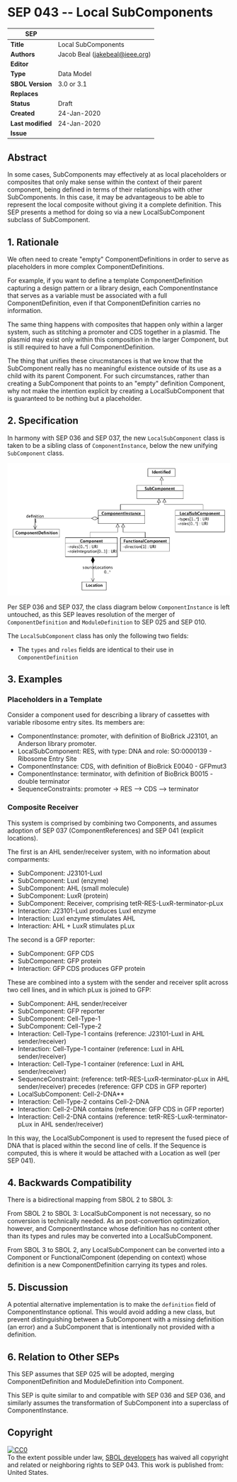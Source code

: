 # SEP 043 -- Local SubComponents

SEP                     | <leave empty>
----------------------|--------------
**Title**                | Local SubComponents
**Authors**           | Jacob Beal (jakebeal@ieee.org)
**Editor**            | <leave empty>
**Type**               | Data Model
**SBOL Version** | 3.0 or 3.1
**Replaces**        |
**Status**             | Draft
**Created**          | 24-Jan-2020
**Last modified**  | 24-Jan-2020
**Issue**          | 


## Abstract

In some cases, SubComponents may effectively at as local placeholders or composites that only make sense within the context of their parent component, being defined in terms of their relationships  with other SubComponents.  In this case, it may be advantageous to be able to represent the local composite without giving it a complete definition. This SEP presents a method for doing so via a new LocalSubComponent subclass of SubComponent.


## 1. Rationale <a name="rationale"></a>

We often need to create "empty" ComponentDefinitions in order to serve as placeholders in more complex ComponentDefinitions.  

For example, if you want to define a template ComponentDefinition capturing a design pattern or a library design, each ComponentInstance that serves as a variable must be associated with a full ComponentDefinition, even if that ComponentDefinition carries no information.

The same thing happens with composites that happen only within a larger system, such as stitching a promoter and CDS together in a plasmid.  The plasmid may exist only within this composition in the larger Component, but is still required to have a full ComponentDefinition.

The thing that unifies these cirucmstances is that we know that the SubComponent really has no meaningful existence outside of its use as a child with its parent Component.  For such circumstances, rather than creating a SubComponent that points to an "empty" definition Component, why not make the intention explicit by creating a LocalSubComponent that is guaranteed to be nothing but a placeholder.


## 2. Specification <a name="specification"></a>

In harmony with SEP 036 and SEP 037, the new `LocalSubComponent` class is taken to be a sibling class of `ComponentInstance`, below the new unifying `SubComponent` class.

![examples](images/sep_043_classes.png)

Per SEP 036 and SEP 037, the class diagram below `ComponentInstance` is left untouched, as this SEP leaves resolution of the merger of `ComponentDefinition` and `ModuleDefinition` to SEP 025 and SEP 010.

The `LocalSubComponent` class has only the following two fields:
- The `types` and `roles` fields are identical to their use in `ComponentDefinition`


## 3. Examples <a name='example'></a>

### Placeholders in a Template

Consider a component used for describing a library of cassettes with variable ribosome entry sites.  Its members are:

* ComponentInstance: promoter, with definition of BioBrick J23101, an Anderson library promoter.
* LocalSubComponent: RES, with type: DNA and role: SO:0000139 - Ribosome Entry Site
* ComponentInstance: CDS, with definition of BioBrick E0040 - GFPmut3 
* ComponentInstance: terminator, with definition of BioBrick B0015 - double terminator
* SequenceConstraints: promoter -> RES --> CDS --> terminator


### Composite Receiver

This system is comprised by combining two Components, and assumes adoption of SEP 037 (ComponentReferences) and SEP 041 (explicit locations).

The first is an AHL sender/receiver system, with no information about comparments:

* SubComponent: J23101-LuxI
* SubComponent: LuxI (enzyme)
* SubComponent: AHL (small molecule)
* SubComponent: LuxR (protein)
* SubComponent: Receiver, comprising tetR-RES-LuxR-terminator-pLux
* Interaction: J23101-LuxI produces LuxI enzyme
* Interaction: LuxI enzyme stimulates AHL
* Interaction: AHL + LuxR stimulates pLux

The second is a GFP reporter:

* SubComponent: GFP CDS
* SubComponent: GFP protein
* Interaction: GFP CDS produces GFP protein

These are combined into a system with the sender and receiver split across two cell lines, and in which pLux is joined to GFP: 

* SubComponent: AHL sender/receiver
* SubComponent: GFP reporter
* SubComponent: Cell-Type-1
* SubComponent: Cell-Type-2
* Interaction: Cell-Type-1 contains (reference: J23101-LuxI in AHL sender/receiver)
* Interaction: Cell-Type-1 container (reference: LuxI in AHL sender/receiver)
* Interaction: Cell-Type-1 container (reference: LuxI in AHL sender/receiver)
* SequenceConstraint: (reference: tetR-RES-LuxR-terminator-pLux in AHL sender/receiver) precedes (reference: GFP CDS in GFP reporter)
* LocalSubComponent: Cell-2-DNA**
* Interaction: Cell-Type-2 contains Cell-2-DNA
* Interaction: Cell-2-DNA contains (reference: GFP CDS in GFP reporter)
* Interaction: Cell-2-DNA contains (reference: tetR-RES-LuxR-terminator-pLux in AHL sender/receiver)

In this way, the LocalSubComponent is used to represent the fused piece of DNA that is placed within the second line of cells. If the Sequence is computed, this is where it would be attached with a Location as well (per SEP 041).

## 4. Backwards Compatibility <a name='compatibility'></a>

There is a bidirectional mapping from SBOL 2 to SBOL 3:

From SBOL 2 to SBOL 3: LocalSubComponent is not necessary, so no conversion is technically needed. As an post-convertion optimization, however, and ComponentInstance whose definition has no content other than its types and rules may be converted into a LocalSubComponent.


From SBOL 3 to SBOL 2, any LocalSubComponent can be converted into a Component or FunctionalComponent (depending on context) whose definition is a new ComponentDefinition carrying its types and roles.



## 5. Discussion <a name='discussion'></a>

A potential alternative implementation is to make the `definition` field of ComponentInstance optional.  This would avoid adding a new class, but prevent distinguishing between a SubComponent with a missing definition (an error) and a SubComponent that is intentionally not provided with a definition.

## 6. Relation to Other SEPs <a name="seps"></a>

This SEP assumes that SEP 025 will be adopted, merging ComponentDefinition and ModuleDefinition into Component.

This SEP is quite similar to and compatible with SEP 036 and SEP 036, and similarly assumes the transformation of SubComponent into a superclass of ComponentInstance.


## Copyright <a name='copyright'></a>

<p xmlns:dct="http://purl.org/dc/terms/" xmlns:vcard="http://www.w3.org/2001/vcard-rdf/3.0#">
  <a rel="license"
     href="http://creativecommons.org/publicdomain/zero/1.0/">
    <img src="http://i.creativecommons.org/p/zero/1.0/88x31.png" style="border-style: none;" alt="CC0" />
  </a>
  <br />
  To the extent possible under law,
  <a rel="dct:publisher"
     href="sbolstandard.org">
    <span property="dct:title">SBOL developers</span></a>
  has waived all copyright and related or neighboring rights to
  <span property="dct:title">SEP 043</span>.
This work is published from:
<span property="vcard:Country" datatype="dct:ISO3166"
      content="US" about="sbolstandard.org">
  United States</span>.
</p>
